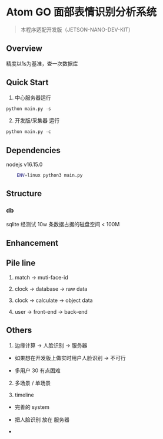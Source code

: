 # Atom GO 面部表情识别分析系统

> 本程序适配开发版（JETSON-NANO-DEV-KIT）

## Overview

精度以1s为基准，查一次数据库

## Quick Start

1. 中心服务器运行 
```python
python main.py -s
```

2. 开发版/采集器 运行
```python
python main.py -c
```
## Dependencies

nodejs v16.15.0

```bash
    ENV=linux python3 main.py
```


## Structure

### db

sqlite 经测试 10w 条数据占据的磁盘空间 < 100M

## Enhancement


## Pile line

1. match -> muti-face-id

2. clock -> database -> raw data

3. clock -> calculate -> object data

4. user -> front-end -> back-end


## Others

1. 边缘计算 -> 人脸识别 -> 服务器

- 如果想在开发版上做实时用户人脸识别 -> 不可行

- 多用户 30 有点困难

2. 多场景 / 单场景

3. timeline

- 完善的 system

- 把人脸识别 放在 服务器

- 


